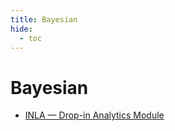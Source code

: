 ```yaml
---
title: Bayesian
hide:
  - toc
---
```


# Bayesian

- [INLA — Drop-in Analytics Module](https://cu-esiil.github.io/analytics-library/inla/)  
  <small></small>